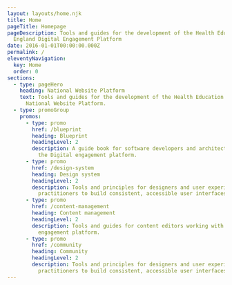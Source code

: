 ```yaml
---
layout: layouts/home.njk
title: Home
pageTitle: Homepage
pageDescription: Tools and guides for the development of the Health Education
  England Digital Engagement Platform
date: 2016-01-01T00:00:00.000Z
permalink: /
eleventyNavigation:
  key: Home
  order: 0
sections:
  - type: pageHero
    heading: National Website Platform
    text: Tools and guides for the development of the Health Education England
      National Website Platform.
  - type: promoGroup
    promos:
      - type: promo
        href: /blueprint
        heading: Blueprint
        headingLevel: 2
        description: A guide book for software developers and architects working with
          the Digital engagement platform.
      - type: promo
        href: /design-system
        heading: Design system
        headingLevel: 2
        description: Tools and principles for designers and user experience
          practitioners to build consistent, accessible user interfaces.
      - type: promo
        href: /content-management
        heading: Content management
        headingLevel: 2
        description: Tools and guides for content editors working with the digital
          engagement platform.
      - type: promo
        href: /community
        heading: Community
        headingLevel: 2
        description: Tools and principles for designers and user experience
          practitioners to build consistent, accessible user interfaces.
---
```

